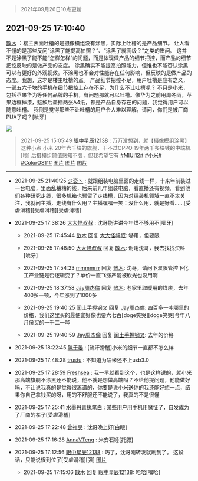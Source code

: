 > 2021年09月26日10点更新
<link rel="stylesheet" href="https://cdn.jsdelivr.net/gh/taotie6/sampleJSON@main/css/photo_show.css">
<meta name="referrer" content="no-referrer" />


 ## 2021-09-25 17:10:40 

 [㪚木](https://www.coolapk.com/feed/30252908?shareKey=OGU0OTQxMGRhNjUyNjE0ZWYyN2Y~) ：楼主表面吐槽的是摄像模组没有涂黑，实际上吐槽的是产品细节。
让人看不懂的是那些反问“涂黑了能提高拍照？”、“涂黑了就高级？”之类的质问。
这并不是涂黑了能不能“怎样怎样”的问题，而是体现做产品的细节把控，而产品的细节把控反映的是做产品的态度。
涂黑确实不能提高拍照能力<!--break-->，但谁也不能否认涂黑可以有更好的外观视效。不涂黑也不会对性能存在任何影响，但反映的是做产品的态度。我想，这才是楼主吐槽的点。
产品细节把控不足，用户吐槽是应有之义，一部五六千块的手机在细节把控上存在不足，为什么不让吐槽呢？
不只是小米，包括苹果华为等任何品牌的手机，有问题那就可以吐槽。像华为之前用周冬雨，苹果边框掉漆，魅族后盖插两张A4纸，都是产品自身存在的问题，我觉得用户可以随意吐槽。
我倒是觉得那些不让吐槽的用户令人难以理解，请问，你们是被厂商PUA了吗？[呲牙] 

<div class="album">
<img class="img-item" src="http://image.coolapk.com/feed/2020/0606/14/1081091_629934c8_5639_0661@560x314.gif" />
</div>

> 2021-09-25 15:05:49 
> [眼中星辰12138](https://www.coolapk.com/feed/30249816?shareKey=NWFlOGZkNDBmZDBhNjE0ZWYyN2Y~) : 万万没想到，就【摄像模组涂黑】这种小点 小米 20年六千块的旗舰，干不过OPPO 19年两千多块钱的中端机[喷] 后摄模组颜值感知不强，但我希望它有  <a class="feed-link-tag" href="/t/MIUI12?type=0">#MIUI12#</a> <a class="feed-link-tag" href="/t/小米?type=0">#小米#</a> <a class="feed-link-tag" href="/t/ColorOS11?type=0">#ColorOS11#</a> 
[图片](http://image.coolapk.com/feed/2021/0925/15/3377765_a472f2bc_3544_9809@1080x2250.jpeg)
[图片](http://image.coolapk.com/feed/2021/0925/15/3377765_e8135b71_3544_9811@2494x3325.jpeg)
[图片](http://image.coolapk.com/feed/2021/0925/15/3377765_50f4befd_3544_9814@2494x3325.jpeg)

 ------- 

- 2021-09-25 21:40:25 [ジ衮丶](uid=494451) : 就跟组装电脑里面的走线一样，十来年前装过一台电脑，里面乱糟糟的线，后来前几年组装电脑，看直播还有视频，看到他们各种研究走线，很多机箱也预留了走线槽，因为对组装机领域一直不太关注，我就问主播，走线有什么用？主播嘿嘿一笑：没什么用，就是好看……[受虐滑稽][受虐滑稽][受虐滑稽] 

- 2021-09-25 17:38:26 [大大怪叔叔](uid=956235) : 沈哥能讲讲今年煤不够用不[呲牙] 

    - 2021-09-25 17:45:44 [㪚木](uid=1081091) 回复 [大大怪叔叔](uid=956235): 够用，但要限 

    - 2021-09-25 17:48:50 [大大怪叔叔](uid=956235) 回复 [㪚木](uid=1081091): 谢谢沈哥，我去找找资料[呲牙] 

    - 2021-09-25 17:54:23 [mmmmrrr](uid=3384805) 回复 [㪚木](uid=1081091): 沈哥，请问下双限管控下化工产业链是否逻辑变了？单价一直飞涨产能被砍光也没用啊 

    - 2021-09-25 18:37:58 [Jay周杰倫](uid=1010273) 回复 [㪚木](uid=1081091): 老家里取暖用的煤炭，去年400多一顿，今年涨到了1000多 

    - 2021-09-25 19:40:25 [闰土手握钢叉](uid=3177928) 回复 [Jay周杰倫](uid=1010273): 四百多一吨哪里的价格，我们这里买的最便宜好像也要六七百[doge笑哭][doge笑哭]今年八月份买的一千二一吨 

    - 2021-09-25 19:40:59 [Jay周杰倫](uid=1010273) 回复 [闰土手握钢叉](uid=3177928): 去年的价格 

- 2021-09-25 18:22:45 [陳于晏](uid=506147) : [流汗滑稽]小米的细节一直都不怎么样 

- 2021-09-25 17:48:28 [trustu](uid=819019) : 不知道为啥米还不上usb3.0 

- 2021-09-25 17:28:59 [Freshsea](uid=1997345) : 我一早就看到这个，也是这样说的，就小米那高端旗舰不涂黑还不能说，他不就是想做高端吗？不给他提问题，他能做好吗，不让说我真的是觉得很离谱的，你要是说小米送你的我还能好想一点，结果你自己拿钱买的呀，用的不舒服还不能说了，我真的不是很懂 

- 2021-09-25 17:25:41 [水墨丹青执笔白](uid=3060746) : 某些用户用手机用魔怔了，自发成为了厂商的孝子[受虐滑稽] 

- 2021-09-25 17:22:48 [曾祥昊](uid=6695078) : 沈哥晚上好[白眼] 

- 2021-09-25 17:16:28 [AnnaVTeng](uid=2813701) : 米安石锤[托腮] 

- 2021-09-25 17:12:56 [眼中星辰12138](uid=3377765) : 巧了，沈哥刚转发就刷到了。
这段话，只能说很到位了[受虐滑稽][强] [图片](http://image.coolapk.com/feed/2021/0925/17/3377765_1c4c7585_1175_1614@1080x362.jpeg)

    - 2021-09-25 17:15:06 [㪚木](uid=1081091) 回复 [眼中星辰12138](uid=3377765): 哈哈[嘿哈] 


